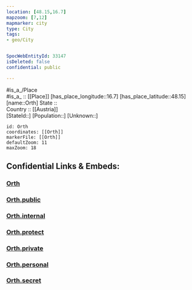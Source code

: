 ```yaml
---
location: [48.15,16.7] 
mapzoom: [7,12] 
mapmarker: city 
type: City
tags:
- geo/City


SpocWebEntityId: 33147
isDeleted: false
confidential: public

---
```

#is_a_/Place  
#is_a_ :: [[Place]] 
[has_place_longitude::16.7] 
[has_place_latitude::48.15] 
[name::Orth] 
State ::  
Country :: [[Austria]]  
[StateId::] 
[Population::] 
[Unknown::] 


```leaflet
id: Orth
coordinates: [[Orth]] 
markerFile: [[Orth]] 
defaultZoom: 11 
maxZoom: 18
```


## Confidential Links & Embeds: 

### [Orth](/_Standards/Earth/Continent/Europe/Europe~Central/Austria/Austrias_States/Niederösterreich/City/Orth.md) 

### [Orth.public](/_public/Earth/Continent/Europe/Europe~Central/Austria/Austrias_States/Niederösterreich/City/Orth.public.md) 

### [Orth.internal](/_internal/Earth/Continent/Europe/Europe~Central/Austria/Austrias_States/Niederösterreich/City/Orth.internal.md) 

### [Orth.protect](/_protect/Earth/Continent/Europe/Europe~Central/Austria/Austrias_States/Niederösterreich/City/Orth.protect.md) 

### [Orth.private](/_private/Earth/Continent/Europe/Europe~Central/Austria/Austrias_States/Niederösterreich/City/Orth.private.md) 

### [Orth.personal](/_personal/Earth/Continent/Europe/Europe~Central/Austria/Austrias_States/Niederösterreich/City/Orth.personal.md) 

### [Orth.secret](/_secret/Earth/Continent/Europe/Europe~Central/Austria/Austrias_States/Niederösterreich/City/Orth.secret.md)

